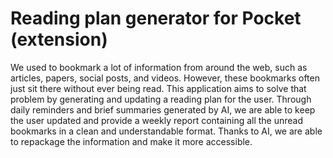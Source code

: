 # Reading plan generator for Pocket (extension)

We used to bookmark a lot of information from around the web, such as articles, papers, social posts, and videos. However, these bookmarks often just sit there without ever being read. This application aims to solve that problem by generating and updating a reading plan for the user. Through daily reminders and brief summaries generated by AI, we are able to keep the user updated and provide a weekly report containing all the unread bookmarks in a clean and understandable format. Thanks to AI, we are able to repackage the information and make it more accessible.
